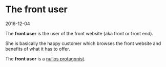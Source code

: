 The front user
=======================
2016-12-04




The **front user** is the user of the front website (aka front or front end).

She is basically the happy customer which browses the front website and benefits of what it has to offer.

The **front user** is a [nullos protagonist](https://github.com/lingtalfi/nullos-admin/tree/master/doc/official/nomenclature-and-general-concepts/nullos-protagonists.md).